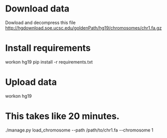 Download data
============

Dowload and decompress this file http://hgdownload.soe.ucsc.edu/goldenPath/hg19/chromosomes/chr1.fa.gz


Install requirements
============

workon hg19
pip install -r requirements.txt


Upload data
============

workon hg19
# This takes like 20 minutes.
./manage.py load_chromosome --path /path/to/chr1.fa --chromosome 1 
